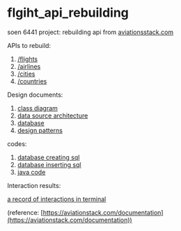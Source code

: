 # flgiht_api_rebuilding
soen 6441 project: rebuilding api from [aviationsstack.com](https://aviationstack.com/documentation)

APIs to rebuild:

1. [/flights](/documents/APIs/flights.md) 
2. [/airlines](/documents/APIs/airlines.md)
3. [/cities](/documents/APIs/cities.md)
4. [/countries](/documents/APIs/countries.md)
 
Design documents:

1. [class diagram](/documents/design_documents/class_diagram.md)
2. [data source architecture](/documents/design_documents/data_source.md)
3. [database](/documents/database_design/database_tables.md)
4. [design patterns](/documents/design_documents/design_patterns.md)
 
codes:
1. [database creating sql](/codes/sql/createTable.sql)
2. [database inserting sql](/codes/sql/insertTable.sql)
3. [java code](/codes/java)
 
Interaction results:

[a record of interactions in terminal](/documents/results/interactions.pdf)

(reference: [https://aviationstack.com/documentation](https://aviationstack.com/documentation))

    
    

